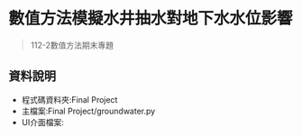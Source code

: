 # 數值方法模擬水井抽水對地下水水位影響
> 112-2數值方法期末專題

## 資料說明
- 程式碼資料夾:Final Project
- 主檔案:Final Project/groundwater.py
- UI介面檔案:

